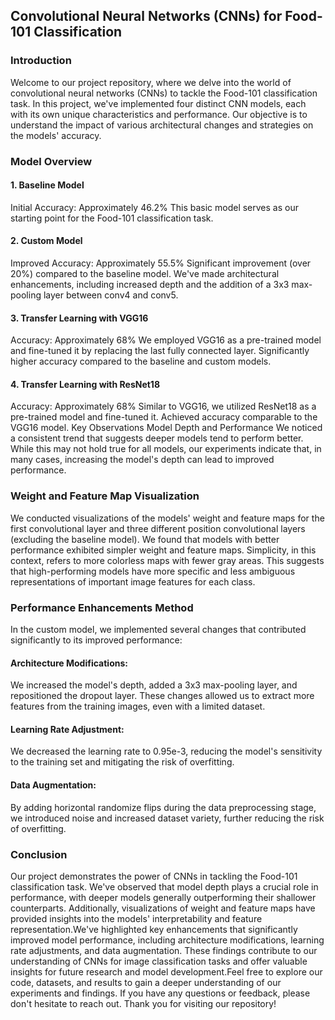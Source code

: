 ## Convolutional Neural Networks (CNNs) for Food-101 Classification
### Introduction
Welcome to our project repository, where we delve into the world of convolutional neural networks (CNNs) to tackle the Food-101 classification task. In this project, we've implemented four distinct CNN models, each with its own unique characteristics and performance. Our objective is to understand the impact of various architectural changes and strategies on the models' accuracy.

### Model Overview
#### 1. Baseline Model
Initial Accuracy: Approximately 46.2%
This basic model serves as our starting point for the Food-101 classification task.
#### 2. Custom Model
Improved Accuracy: Approximately 55.5%
Significant improvement (over 20%) compared to the baseline model.
We've made architectural enhancements, including increased depth and the addition of a 3x3 max-pooling layer between conv4 and conv5.
#### 3. Transfer Learning with VGG16
Accuracy: Approximately 68%
We employed VGG16 as a pre-trained model and fine-tuned it by replacing the last fully connected layer.
Significantly higher accuracy compared to the baseline and custom models.
#### 4. Transfer Learning with ResNet18
Accuracy: Approximately 68%
Similar to VGG16, we utilized ResNet18 as a pre-trained model and fine-tuned it.
Achieved accuracy comparable to the VGG16 model.
Key Observations
Model Depth and Performance
We noticed a consistent trend that suggests deeper models tend to perform better. While this may not hold true for all models, our experiments indicate that, in many cases, increasing the model's depth can lead to improved performance.
### Weight and Feature Map Visualization
We conducted visualizations of the models' weight and feature maps for the first convolutional layer and three different position convolutional layers (excluding the baseline model). We found that models with better performance exhibited simpler weight and feature maps. Simplicity, in this context, refers to more colorless maps with fewer gray areas. This suggests that high-performing models have more specific and less ambiguous representations of important image features for each class.

### Performance Enhancements Method
In the custom model, we implemented several changes that contributed significantly to its improved performance:
#### Architecture Modifications: 
We increased the model's depth, added a 3x3 max-pooling layer, and repositioned the dropout layer. These changes allowed us to extract more features from the training images, even with a limited dataset.
#### Learning Rate Adjustment: 
We decreased the learning rate to 0.95e-3, reducing the model's sensitivity to the training set and mitigating the risk of overfitting.
#### Data Augmentation: 
By adding horizontal randomize flips during the data preprocessing stage, we introduced noise and increased dataset variety, further reducing the risk of overfitting.
### Conclusion
Our project demonstrates the power of CNNs in tackling the Food-101 classification task. We've observed that model depth plays a crucial role in performance, with deeper models generally outperforming their shallower counterparts. Additionally, visualizations of weight and feature maps have provided insights into the models' interpretability and feature representation.We've highlighted key enhancements that significantly improved model performance, including architecture modifications, learning rate adjustments, and data augmentation. These findings contribute to our understanding of CNNs for image classification tasks and offer valuable insights for future research and model development.Feel free to explore our code, datasets, and results to gain a deeper understanding of our experiments and findings. If you have any questions or feedback, please don't hesitate to reach out. Thank you for visiting our repository!